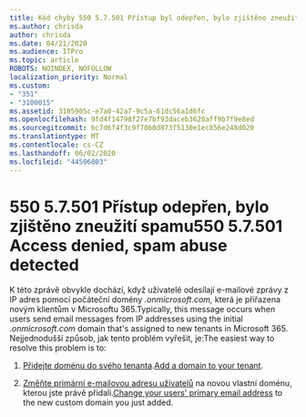 ```yaml
---
title: Kód chyby 550 5.7.501 Přístup byl odepřen, bylo zjištěno zneužití nevyžádané pošty
ms.author: chrisda
author: chrisda
ms.date: 04/21/2020
ms.audience: ITPro
ms.topic: article
ROBOTS: NOINDEX, NOFOLLOW
localization_priority: Normal
ms.custom:
- "351"
- "3100015"
ms.assetid: 3105905c-e7a0-42a7-9c5a-61dc56a1d6fc
ms.openlocfilehash: 9fd4f14798f27e7bf93daceb3620aff9b7f9e8ed
ms.sourcegitcommit: bc7d6f4f3c9f7060d073f5130e1ec856e248d020
ms.translationtype: MT
ms.contentlocale: cs-CZ
ms.lasthandoff: 06/02/2020
ms.locfileid: "44506803"
---
```

# <a name="550-57501-access-denied-spam-abuse-detected"></a><span data-ttu-id="32132-102">550 5.7.501 Přístup odepřen, bylo zjištěno zneužití spamu</span><span class="sxs-lookup"><span data-stu-id="32132-102">550 5.7.501 Access denied, spam abuse detected</span></span>

<span data-ttu-id="32132-103">K této zprávě obvykle dochází, když uživatelé odesílají e-mailové zprávy z IP adres pomocí počáteční domény *.onmicrosoft.com,* která je přiřazena novým klientům v Microsoftu 365.</span><span class="sxs-lookup"><span data-stu-id="32132-103">Typically, this message occurs when users send email messages from IP addresses using the initial *.onmicrosoft.com* domain that's assigned to new tenants in Microsoft 365.</span></span> <span data-ttu-id="32132-104">Nejjednodušší způsob, jak tento problém vyřešit, je:</span><span class="sxs-lookup"><span data-stu-id="32132-104">The easiest way to resolve this problem is to:</span></span>

1. <span data-ttu-id="32132-105">[Přidejte doménu do svého tenanta](https://docs.microsoft.com/microsoft-365/admin/setup/add-domain).</span><span class="sxs-lookup"><span data-stu-id="32132-105">[Add a domain to your tenant](https://docs.microsoft.com/microsoft-365/admin/setup/add-domain).</span></span>

2. <span data-ttu-id="32132-106">[Změňte primární e-mailovou adresu uživatelů](https://docs.microsoft.com/microsoft-365/admin/add-users/change-a-user-name-and-email-address) na novou vlastní doménu, kterou jste právě přidali.</span><span class="sxs-lookup"><span data-stu-id="32132-106">[Change your users' primary email address](https://docs.microsoft.com/microsoft-365/admin/add-users/change-a-user-name-and-email-address) to the new custom domain you just added.</span></span>
